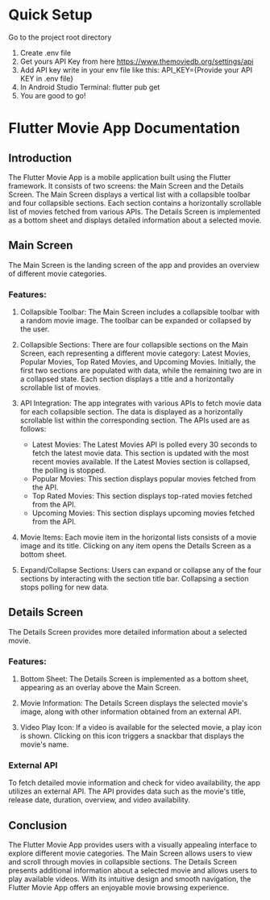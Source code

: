 # Quick Setup

Go to the project root directory 
1. Create .env file 
2. Get yours API Key from here https://www.themoviedb.org/settings/api
3. Add API key write in your env file like this: API_KEY={Provide your API KEY in .env file}
4. In Android Studio Terminal: flutter pub get 
5. You are good to go!

# Flutter Movie App Documentation

## Introduction
The Flutter Movie App is a mobile application built using the Flutter framework. It consists of two screens: the Main Screen and the Details Screen. The Main Screen displays a vertical list with a collapsible toolbar and four collapsible sections. Each section contains a horizontally scrollable list of movies fetched from various APIs. The Details Screen is implemented as a bottom sheet and displays detailed information about a selected movie.

## Main Screen
The Main Screen is the landing screen of the app and provides an overview of different movie categories.

### Features:
1. Collapsible Toolbar: The Main Screen includes a collapsible toolbar with a random movie image. The toolbar can be expanded or collapsed by the user.

2. Collapsible Sections: There are four collapsible sections on the Main Screen, each representing a different movie category: Latest Movies, Popular Movies, Top Rated Movies, and Upcoming Movies. Initially, the first two sections are populated with data, while the remaining two are in a collapsed state. Each section displays a title and a horizontally scrollable list of movies.

3. API Integration: The app integrates with various APIs to fetch movie data for each collapsible section. The data is displayed as a horizontally scrollable list within the corresponding section. The APIs used are as follows:
   - Latest Movies: The Latest Movies API is polled every 30 seconds to fetch the latest movie data. This section is updated with the most recent movies available. If the Latest Movies section is collapsed, the polling is stopped.
   - Popular Movies: This section displays popular movies fetched from the API.
   - Top Rated Movies: This section displays top-rated movies fetched from the API.
   - Upcoming Movies: This section displays upcoming movies fetched from the API.

4. Movie Items: Each movie item in the horizontal lists consists of a movie image and its title. Clicking on any item opens the Details Screen as a bottom sheet.

5. Expand/Collapse Sections: Users can expand or collapse any of the four sections by interacting with the section title bar. Collapsing a section stops polling for new data.

## Details Screen
The Details Screen provides more detailed information about a selected movie.

### Features:
1. Bottom Sheet: The Details Screen is implemented as a bottom sheet, appearing as an overlay above the Main Screen.

2. Movie Information: The Details Screen displays the selected movie's image, along with other information obtained from an external API.

3. Video Play Icon: If a video is available for the selected movie, a play icon is shown. Clicking on this icon triggers a snackbar that displays the movie's name.

### External API
To fetch detailed movie information and check for video availability, the app utilizes an external API. The API provides data such as the movie's title, release date, duration, overview, and video availability.

## Conclusion
The Flutter Movie App provides users with a visually appealing interface to explore different movie categories. The Main Screen allows users to view and scroll through movies in collapsible sections. The Details Screen presents additional information about a selected movie and allows users to play available videos. With its intuitive design and smooth navigation, the Flutter Movie App offers an enjoyable movie browsing experience.
